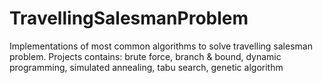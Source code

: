 # TravellingSalesmanProblem
Implementations of most common algorithms to solve travelling salesman problem.
Projects contains: brute force, branch & bound, dynamic programming, simulated annealing, tabu search, genetic algorithm
